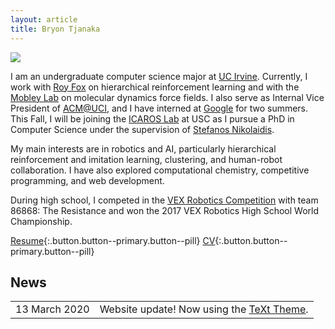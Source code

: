 ```yaml
---
layout: article
title: Bryon Tjanaka
---
```


<div class="card profile-pic">
  <div class="card__image">
    <img class="image" src="/assets/img/btjanaka.jpg"/>
  </div>
</div>

I am an undergraduate computer science major at [UC Irvine](https://uci.edu/).
Currently, I work with [Roy Fox](https://royf.org/) on hierarchical
reinforcement learning and with the [Mobley Lab](https://mobleylab.org/) on
molecular dynamics force fields. I also serve as Internal Vice President of
[ACM@UCI](http://acm-uci.org/), and I have interned at
[Google](https://google.com) for two summers. This Fall, I will be joining the
[ICAROS Lab](http://icaros.usc.edu) at USC as I pursue a PhD in Computer Science
under the supervision of [Stefanos Nikolaidis](https://stefanosnikolaidis.net).

My main interests are in robotics and AI, particularly hierarchical
reinforcement and imitation learning, clustering, and human-robot collaboration.
I have also explored computational chemistry, competitive programming, and web
development.

During high school, I competed in the
[VEX Robotics Competition](https://en.wikipedia.org/wiki/VEX_Robotics_Competition)
with team 86868: The Resistance and won the 2017 VEX Robotics High School World
Championship.

[Resume](/assets/pdf/btjanaka-resume.pdf){:.button.button--primary.button--pill}
[CV](/assets/pdf/btjanaka-cv.pdf){:.button.button--primary.button--pill}


<div class="news">
  <h2>News</h2>
  <table>
    <tr>
      <td class="date">13 March 2020</td>
      <td class="desc">Website update! Now using the <a href="https://github.com/kitian616/jekyll-TeXt-theme">TeXt Theme</a>.</td>
    </tr>
  </table>
</div>

<!-- [> Konami Code <] -->
<script type="text/javascript" src="/assets/js/konami.js"></script>
<script type="text/javascript">
let konami = new Konami(function() { alert('Konami Code!')});
</script>
